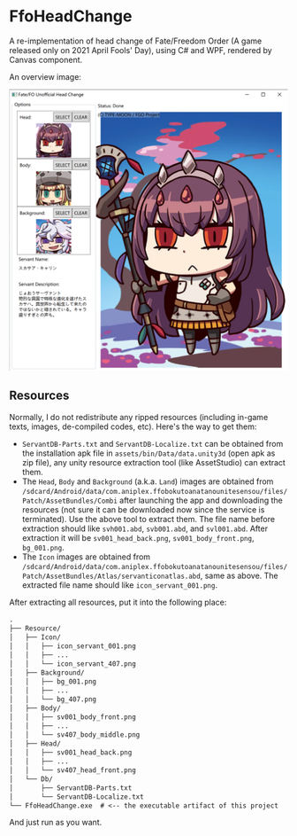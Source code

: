 # FfoHeadChange

A re-implementation of head change of Fate/Freedom Order (A game released only on 2021 April Fools' Day), using C# and WPF, rendered by Canvas component.

An overview image:

![](screenshot.png)

## Resources

Normally, I do not redistribute any ripped resources (including in-game texts, images, de-compiled codes, etc). Here's the way to get them:

- `ServantDB-Parts.txt` and `ServantDB-Localize.txt` can be obtained from the installation apk file in `assets/bin/Data/data.unity3d` (open apk as zip file), any unity resource extraction tool (like AssetStudio) can extract them.
- The `Head`, `Body` and `Background` (a.k.a. `Land`) images are obtained from `/sdcard/Android/data/com.aniplex.ffobokutoanatanounitesensou/files/Patch/AssetBundles/Combi` after launching the app and downloading the resources (not sure it can be downloaded now since the service is terminated). Use the above tool to extract them. The file name before extraction should like `svh001.abd`, `svb001.abd`, and `svl001.abd`. After extraction it will be `sv001_head_back.png`, `sv001_body_front.png`, `bg_001.png`.
- The `Icon` images are obtained from `/sdcard/Android/data/com.aniplex.ffobokutoanatanounitesensou/files/Patch/AssetBundles/Atlas/servanticonatlas.abd`, same as above. The extracted file name should like `icon_servant_001.png`.

After extracting all resources, put it into the following place:

```text
.
├── Resource/
│   ├── Icon/
│   │   ├── icon_servant_001.png
│   │   ├── ...
│   │   └── icon_servant_407.png
│   ├── Background/
│   │   ├── bg_001.png
│   │   ├── ...
│   │   └── bg_407.png
│   ├── Body/
│   │   ├── sv001_body_front.png
│   │   ├── ...
│   │   └── sv407_body_middle.png
│   ├── Head/
│   │   ├── sv001_head_back.png
│   │   ├── ...
│   │   └── sv407_head_front.png
│   └── Db/
│       ├── ServantDB-Parts.txt
│       └── ServantDB-Localize.txt
└── FfoHeadChange.exe  # <-- the executable artifact of this project
```

And just run as you want.

